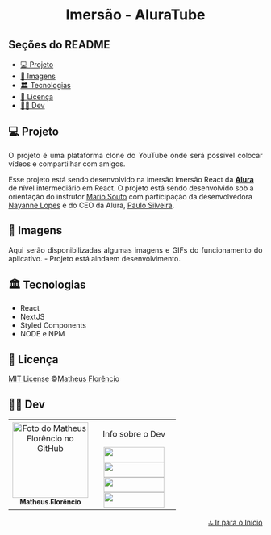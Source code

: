 <h1 align="center" id="inicio">Imersão - AluraTube</h1>

## Seções do README
<ul>
  <li><a href="#projeto">💻 Projeto</a></li>
  <li><a href="#imagens">🤳 Imagens</a></li>
  <li><a href="#tecnologias">🏛️ Tecnologias</a></li>
  <li><a href="#licenca">📃 Licença</a></li>
  <li><a href="#dev">👩‍💻 Dev</a></li>
</ul>

## <a id="projeto">💻 Projeto</a>

<p align="justify">
O projeto é uma plataforma clone do YouTube onde será possível colocar vídeos  e compartilhar com amigos.

Esse projeto está sendo desenvolvido na imersão Imersão React da [**Alura**](https://www.alura.com.br) de nível intermediário em React.
  O projeto está sendo desenvolvido sob a orientação do instrutor [Mario Souto](https://github.com/omariosouto)
  com participação da desenvolvedora [Nayanne Lopes](https://github.com/NayanneBatista)
  e do CEO da Alura, [Paulo Silveira](https://github.com/peas).
</p>


## <a id="imagens">🤳 Imagens</a>
<p align="justify">
Aqui serão disponibilizadas algumas imagens e GIFs do funcionamento do aplicativo. - Projeto está aindaem desenvolvimento.
</p>

## <a id="tecnologias">🏛️ Tecnologias</a>
<ul>
  <li>React</li>
  <li>NextJS</li>
  <li>Styled Components</li>
  <li>NODE e NPM</li>
</ul>


## <a id="licenca">📃 Licença</a>
[MIT License](./LICENSE.md)  ©[Matheus Florêncio](https://github.com/florencioMath)


## <a id="dev">👩‍💻 Dev</a> 

<table>
  <tr>
    <td align="center">
    <a text-decoration="none" href="https://github.com/1matheusflorencio">
      <img src="https://avatars.githubusercontent.com/u/68713424?s=400&u=62c303b85a95a013cccd6cbd6084952fbc06a4db&v=4" width="150px;" alt="Foto do Matheus Florêncio no GitHub"/>       <br>
        <sub>
          <b>Matheus Florêncio</b> <br>
        </sub>
    </a>
    </td>
      <td align="center" width="150px">
        <p>Info sobre o Dev</p>
          <a href="https://www.matheusflorencio.com" target="_blank"><img height="30px" width="120px" src="https://img.shields.io/badge/website-000000?style=for-the-badge&logo=About.me&logoColor=white"></a>
          <br>
          <a href="https://www.linkedin.com/in/matheus-flor%C3%AAncio/" target="_blank"><img height="30px" width="120px" src="https://img.shields.io/badge/LinkedIn-0077B5?style=for-the-badge&logo=linkedin&logoColor=white"></a>
          <br>
          <a href="https://www.instagram.com/1matheusflorencio/" target="_blank"><img height="30px" width="120px" src="https://img.shields.io/badge/Instagram-E4405F?style=for-the-badge&logo=instagram&logoColor=white" target="_blank"></a>
          <br>
          <a href="https://www.youtube.com/channel/UCH1VWs-9V63VyGkrcSbtXIg" target="_blank"><img height="30px" width="120px" src="https://img.shields.io/badge/YouTube-FF0000?style=for-the-badge&logo=youtube&logoColor=white" target="_blank"></a>
      </td>
    </tr>
</table>

<p width="100%" align="end"><a href="#inicio">🔝 Ir para o Início</a></p>
